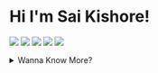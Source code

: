 # Hi I'm Sai Kishore!

![](https://github-profile-summary-cards.vercel.app/api/cards/profile-details?username=shadow-prince&theme=default)
![](https://github-profile-summary-cards.vercel.app/api/cards/repos-per-language?username=shadow-prince&theme=default)
![](https://github-profile-summary-cards.vercel.app/api/cards/most-commit-language?username=shadow-prince&theme=default)
![](https://github-profile-summary-cards.vercel.app/api/cards/stats?username=shadow-prince&theme=default)
![](https://github-profile-summary-cards.vercel.app/api/cards/productive-time?username=shadow-prince&theme=default)

<details>
  <summary>Wanna Know More?</summary>
 Account age: **1** years

Pushed **829** commits

Opened **2** issues

Submitted **5** pull requests

Received **16** stars

Own **67** repositories

Contributed to **5** public repositories

**Top 8 most used languages across my repositories:**

![HTML](https://img.shields.io/badge/HTML-33%25-%23e34c26?style=for-the-badge&logo=HTML)
![CSS](https://img.shields.io/badge/CSS-18.3%25-%23563d7c?style=for-the-badge&logo=CSS)
![TypeScript](https://img.shields.io/badge/TypeScript-17.4%25-%232b7489?style=for-the-badge&logo=TypeScript)
![Java](https://img.shields.io/badge/Java-16.8%25-%23b07219?style=for-the-badge&logo=Java)
![JavaScript](https://img.shields.io/badge/JavaScript-10.7%25-%23f1e05a?style=for-the-badge&logo=JavaScript)
![Python](https://img.shields.io/badge/Python-1.8%25-%233572A5?style=for-the-badge&logo=Python)
![Jupyter Notebook](https://img.shields.io/badge/Jupyter%20Notebook-0.8%25-%23DA5B0B?style=for-the-badge&logo=Jupyter%20Notebook)
![Other](https://img.shields.io/badge/Other-0.9%25-%23ededed?style=for-the-badge&logo=Other)

</details>
